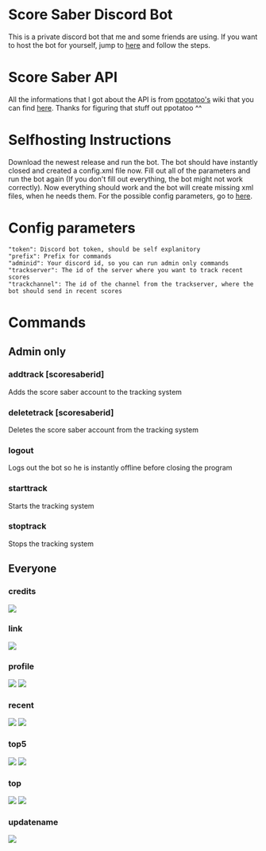 # Score Saber Discord Bot
This is a private discord bot that me and some friends are using. If you want to host the bot for yourself, jump to [here](#selfhosting-instructions) and follow the steps.


# Score Saber API
All the informations that I got about the API is from [ppotatoo's](https://github.com/ppotatoo) wiki that you can find [here](https://github.com/ppotatoo/ssapi/wiki). Thanks for figuring that stuff out ppotatoo ^^


# Selfhosting Instructions
Download the newest release and run the bot. The bot should have instantly closed and created a config.xml file now. Fill out all of the parameters and run the bot again (If you don't fill out everything, the bot might not work correctly). Now everything should work and the bot will create missing xml files, when he needs them. For the possible config parameters, go to [here](#config-parameters).


# Config parameters
    "token": Discord bot token, should be self explanitory
    "prefix": Prefix for commands
    "adminid": Your discord id, so you can run admin only commands
    "trackserver": The id of the server where you want to track recent scores
    "trackchannel": The id of the channel from the trackserver, where the bot should send in recent scores


# Commands
## Admin only
### addtrack [scoresaberid]
Adds the score saber account to the tracking system
### deletetrack [scoresaberid]
Deletes the score saber account from the tracking system
### logout
Logs out the bot so he is instantly offline before closing the program
### starttrack
Starts the tracking system
### stoptrack
Stops the tracking system
## Everyone
### credits
![](https://i.imgur.com/7I4Dtpi.png)
### link
![](https://i.imgur.com/pqpu2v9.png)
### profile
![](https://i.imgur.com/Yny5z8g.png)
![](https://i.imgur.com/3PaaZWk.png)
### recent
![](https://i.imgur.com/Ajh7A3E.png)
![](https://i.imgur.com/6IPrypn.png)
### top5
![](https://i.imgur.com/izgK2qQ.png)
![](https://i.imgur.com/3m4oyjK.png)
### top
![](https://i.imgur.com/fPhjn8X.png)
![](https://i.imgur.com/k8GTPTU.png)
### updatename
![](https://i.imgur.com/kBuH3wR.png)
